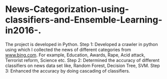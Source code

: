 # News-Categorization-using-classifiers-and-Ensemble-Learning-in2016-.
The project is developed in Python.  Step 1: Developed a crawler in python using which I collected the news of different categories from www.bing.com. For example, Education, Awards, Rape, Acid attack, Terrorist reform, Science etc. Step 2: Determined the accuracy of different classifiers on news data set like, Random Forest, Decision Tree, SVM. Step 3: Enhanced the accuracy by doing cascading of classifiers.
